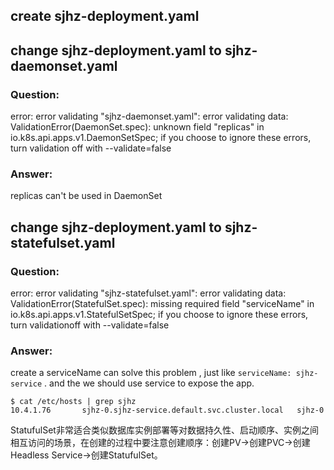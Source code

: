 ## create sjhz-deployment.yaml 

## change sjhz-deployment.yaml to sjhz-daemonset.yaml

### Question:
error: error validating "sjhz-daemonset.yaml": error validating data: ValidationError(DaemonSet.spec): unknown field "replicas" in io.k8s.api.apps.v1.DaemonSetSpec; if you choose to ignore these errors, turn validation off with --validate=false
### Answer:
replicas can't be used in DaemonSet


## change sjhz-deployment.yaml to sjhz-statefulset.yaml
### Question:
error: error validating "sjhz-statefulset.yaml": error validating data: ValidationError(StatefulSet.spec): missing required field "serviceName" in io.k8s.api.apps.v1.StatefulSetSpec; if you choose to ignore these errors, turn validationoff with --validate=false
### Answer:
create a serviceName can solve this problem , just like `serviceName: sjhz-service` . and the we should use service to expose the app.
```
$ cat /etc/hosts | grep sjhz
10.4.1.76       sjhz-0.sjhz-service.default.svc.cluster.local   sjhz-0
```
StatufulSet非常适合类似数据库实例部署等对数据持久性、启动顺序、实例之间相互访问的场景，在创建的过程中要注意创建顺序：创建PV->创建PVC->创建Headless Service->创建StatufulSet。